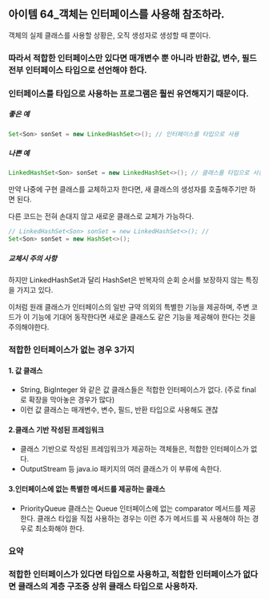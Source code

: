 ## 아이템 64_객체는 인터페이스를 사용해 참조하라.   

객체의 실제 클래스를 사용할 상황은, 오직 생성자로 생성할 때 뿐이다.

### 따라서 적합한 인터페이스만 있다면 매개변수 뿐 아니라 반환값, 변수, 필드 전부 인터페이스 타입으로 선언해야 한다. 

### 인터페이스를 타입으로 사용하는 프로그램은 훨씬 유연해지기 때문이다.

##### 좋은 예
```java
Set<Son> sonSet = new LinkedHashSet<>(); // 인터페이스를 타입으로 사용
```

##### 나쁜 예
```java
LinkedHashSet<Son> sonSet = new LinkedHashSet<>(); // 클래스를 타입으로 사용
```

만약 나중에 구현 클래스를 교체하고자 한다면, 새 클래스의 생성자를 호출해주기만 하면 된다.  

다른 코드는 전혀 손대지 않고 새로운 클래스로 교체가 가능하다.

```java
// LinkedHashSet<Son> sonSet = new LinkedHashSet<>(); //
Set<Son> sonSet = new HashSet<>(); 
```

##### 교체시 주의 사항
하지만 LinkedHashSet과 달리 HashSet은 반복자의 순회 순서를 보장하지 않는 특징을 가지고 있다.

이처럼 원래 클래스가 인터페이스의 일반 규약 의외의 특별한 기능을 제공하며, 주변 코드가 이 기능에 기대어 동작한다면 새로운 클래스도 같은 기능을 제공해야 한다는 것을 주의해야한다.

### 적합한 인터페이스가 없는 경우 3가지

#### 1. 값 클래스

- String, BigInteger 와 같은 값 클래스들은 적합한 인터페이스가 없다. (주로 final로 확장을 막아놓은 경우가 많다)
- 이런 값 클래스는 매개변수, 변수, 필드, 반환 타입으로 사용해도 괜찮

#### 2.클래스 기반 작성된 프레임워크
- 클래스 기반으로 작성된 프레임워크가 제공하는 객체들은, 적합한 인터페이스가 없다.
- OutputStream 등 java.io 패키지의 여러 클래스가 이 부류에 속한다.

#### 3.인터페이스에 없는 특별한 메서드를 제공하는 클래스
- PriorityQueue 클래스는 Queue 인터페이스에 없는 comparator 메서드를 제공한다. 클래스 타입을 직접 사용하는 경우는 이런 추가 메서드를 꼭 사용해야 하는 경우로 최소화해야 한다.

### 요약   
### 적합한 인터페이스가 있다면 타입으로 사용하고, 적합한 인터페이스가 없다면 클래스의 계층 구조중 상위 클래스 타입으로 사용하자.
